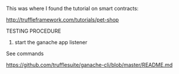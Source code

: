

This was where I found the tutorial on smart contracts:

http://truffleframework.com/tutorials/pet-shop

TESTING PROCEDURE
1. start the ganache app listener

See commands

https://github.com/trufflesuite/ganache-cli/blob/master/README.md